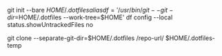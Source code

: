git init --bare $HOME/.dotfiles
alias df='/usr/bin/git --git-dir=$HOME/.dotfiles --work-tree=$HOME'
df config --local status.showUntrackedFiles no

git clone --separate-git-dir=$HOME/.dotfiles /repo-url/ $HOME/.dotfiles-temp
